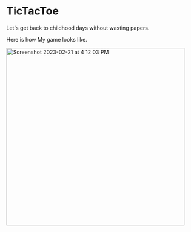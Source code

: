 # TicTacToe
Let's get back to childhood days without wasting papers.

Here is how My game looks like.

<img width="470" alt="Screenshot 2023-02-21 at 4 12 03 PM" src="https://user-images.githubusercontent.com/91521935/220323315-5a7da6ff-9631-4fb8-ae7e-c1840af215db.png">
